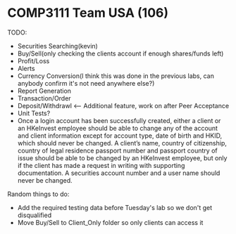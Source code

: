 # COMP3111 Team USA (106)

TODO:
* Securities Searching(kevin)
* Buy/Sell(only checking the clients account if enough shares/funds left)
* Profit/Loss
* Alerts
* Currency Conversion(I think this was done in the previous labs, can anybody confirm it's not need anywhere else?)
* Report Generation
* Transaction/Order
* Deposit/Withdrawl <-- Additional feature, work on after Peer Acceptance
* Unit Tests?
* Once a login account has been successfully created, either a client or an HKeInvest employee should
be able to change any of the account and client information except for account type, date of birth and
HKID, which should never be changed. A client’s name, country of citizenship, country of legal
residence passport number and passport country of issue should be able to be changed by an
HKeInvest employee, but only if the client has made a request in writing with supporting
documentation. A securities account number and a user name should never be changed. 



Random things to do:
* Add the required testing data before Tuesday's lab so we don't get disqualified
* Move Buy/Sell to Client_Only folder so only clients can access it
